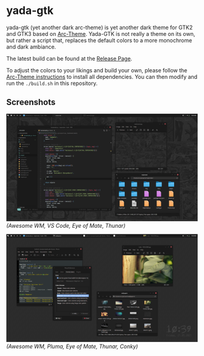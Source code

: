 # yada-gtk

yada-gtk (yet another dark arc-theme) is yet another dark theme for GTK2 and GTK3 based on
[Arc-Theme](https://github.com/jnsh/arc-theme). Yada-GTK is not really a theme on its own,
but rather a script that, replaces the default colors to a more monochrome and dark ambiance.

The latest build can be found at the [Release Page](https://github.com/shagu/yada-gtk-theme/releases).

To adjust the colors to your likings and build your own, please follow the [Arc-Theme instructions](https://github.com/jnsh/arc-theme/blob/master/INSTALL.md)
to install all dependencies. You can then modify and run the `./build.sh` in this repository.


## Screenshots

![preview1](res/preview1.png)
*(Awesome WM, VS Code, Eye of Mate, Thunar)*

![preview1](res/preview2.png)
*(Awesome WM, Pluma, Eye of Mate, Thunar, Conky)*
